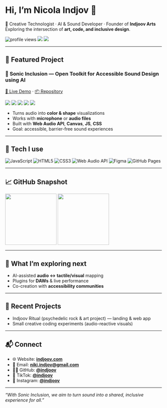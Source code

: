 <!-- Profile Header -->
<h1 align="left">Hi, I’m Nicola Indjov 👋</h1>
<p>
  🎸 Creative Technologist</b> · AI & Sound Developer · Founder of <b>Indjoov Arts</b>  
Exploring the intersection of <b>art, code, and inclusive design</b>.
</p>

<!-- Quick badges -->
<p>
  <img src="https://komarev.com/ghpvc/?username=indjoov&label=Profile%20views&color=0e75b6&style=flat" alt="profile views" />
  <img src="https://img.shields.io/badge/Location-Berlin-4D7CFE?style=flat&logo=google-maps&logoColor=white" />
  <img src="https://img.shields.io/badge/Focus-Accessibility%20%7C%20Music%20Tech-7C3AED" />
</p>

---

## 🎯 Featured Project

### 🎼 Sonic Inclusion — Open Toolkit for Accessible Sound Design using AI
[🔗 Live Demo](https://indjoov.github.io/sonic-inclusion/) · [📦 Repository](https://github.com/indjoov/sonic-inclusion)

<p>
  <img src="https://img.shields.io/badge/License-MIT-green.svg" />
  <img src="https://img.shields.io/badge/Status-Prototype-blue.svg" />
  <img src="https://img.shields.io/badge/AI-Powered-orange.svg" />
  <img src="https://img.shields.io/badge/Inclusive%20Design-brightgreen.svg" />
  <img src="https://img.shields.io/badge/Open%20Source-Yes-success.svg" />
</p>

- Turns audio into **color & shape** visualizations  
- Works with **microphone** or **audio files**  
- Built with **Web Audio API**, **Canvas**, **JS**, **CSS**  
- Goal: accessible, barrier-free sound experiences

---

## 🧰 Tech I use
<p>
  <img alt="JavaScript" src="https://img.shields.io/badge/JavaScript-F7DF1E?logo=javascript&logoColor=000" />
  <img alt="HTML5" src="https://img.shields.io/badge/HTML5-E34F26?logo=html5&logoColor=fff" />
  <img alt="CSS3" src="https://img.shields.io/badge/CSS3-1572B6?logo=css3&logoColor=fff" />
  <img alt="Web Audio API" src="https://img.shields.io/badge/Web%20Audio%20API-111827?logo=webauthn&logoColor=fff" />
  <img alt="Figma" src="https://img.shields.io/badge/Figma-000?logo=figma&logoColor=fff" />
  <img alt="GitHub Pages" src="https://img.shields.io/badge/GitHub%20Pages-222?logo=githubpages&logoColor=fff" />
</p>

---

## 📈 GitHub Snapshot
<p>
  <img height="165" src="https://github-readme-stats.vercel.app/api?username=indjoov&show_icons=true&theme=radical&hide_rank=false" />
  <img height="165" src="https://github-readme-stats.vercel.app/api/top-langs/?username=indjoov&layout=compact&theme=radical" />
</p>

<!-- Optional Streaks (kannst du aktiv lassen oder löschen)
<p>
  <img height="165" src="https://streak-stats.demolab.com?user=indjoov&theme=radical" />
</p>
-->

---

## 🧪 What I’m exploring next
- AI-assisted **audio ↔ tactile/visual** mapping  
- Plugins for **DAWs** & live performance  
- Co-creation with **accessibility communities**  

---

## 🧵 Recent Projects
- Indjoov Ritual (psychedelic rock & art project) — landing & web app  
- Small creative coding experiments (audio-reactive visuals)

---

## 📬 Connect
- 🌐 Website: **[indjoov.com](https://indjoov.com)**
- 📧 Email: **niki.indjov@gmail.com**
- 🧑‍💻 GitHub: **[@indjoov](https://github.com/indjoov)**
- 🎥 TikTok: **[@indjoov](https://www.tiktok.com/@indjoov)**
- 📸 Instagram: **[@indjoov](https://instagram.com/indjoov)**

---

_“With Sonic Inclusion, we aim to turn sound into a shared, inclusive experience for all.”_
